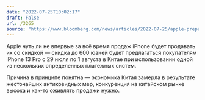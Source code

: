 ```yaml
---
date: "2022-07-25T10:02:17"
draft: False
url: /3265
source: "https://www.bloomberg.com/news/articles/2022-07-25/apple-prepares-rare-iphone-discount-weekend-for-china-buyers"
---
```


Apple чуть ли не впервые за всё время продаж iPhone будет продавать их со скидкой — скидка до 600 юаней будет предлагаться покупателям iPhone 13 Pro с 29 июля по 1 августа в Китае при использовании одной из нескольких определенных платежных систем.

Причина в принципе понятна — экономика Китая замерла в результате жесточайших антиковидных мер, конкуренция на китайском рынке высока и как-то оживлять продажи нужно.
